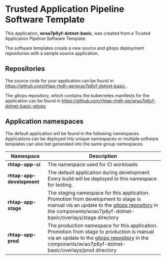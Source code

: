 # Trusted Application Pipeline Software Template

This application, **wrao7p6yf-dotnet-basic**, was created from a Trusted Application Pipeline Software Template.

The software templates create a new source and gitops deployment repositories with a sample source application. 

## Repositories

The source code for your application can be found in [https://github.com/rhtap-rhdh-qe/wrao7p6yf-dotnet-basic ](https://github.com/rhtap-rhdh-qe/wrao7p6yf-dotnet-basic ).
 
The gitops repository, which contains the kubernetes manifests for the application can be found in 
[https://github.com/rhtap-rhdh-qe/wrao7p6yf-dotnet-basic-gitops ](https://github.com/rhtap-rhdh-qe/wrao7p6yf-dotnet-basic-gitops ) 

## Application namespaces 

The default application will be found in the following namespaces. Applications can be deployed into unique namespaces or multiple software templates can also bet generated into the same group namespaces.  

|  Namespace   |  Description   |  
| -------- | -------- |
| **rhtap-app-ci** | The namespace used for CI workloads |
| **rhtap-app-development** | The default application during development. Every build will be deployed to this namespace for testing. |
| **rhtap-app-stage** | The staging namespace for this application. Promotion from development to stage is manual via an update to the [gitops repository](https://github.com/rhtap-rhdh-qe/wrao7p6yf-dotnet-basic-gitops ) in the components/wrao7p6yf-dotnet-basic/overlays/stage directory |
| **rhtap-app-prod** | The production namespace for this application. Promotion from stage to production is manual via an update to the [gitops repository](https://github.com/rhtap-rhdh-qe/wrao7p6yf-dotnet-basic-gitops ) in the components/wrao7p6yf-dotnet-basic/overlays/prod directory |